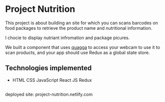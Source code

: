 # Project Nutrition

This project is about building an site for which you can scans barcodes on food packages to retrieve the product name and nutritional information.

I chocie to display nutriant infromation and package picures. 

We built a component that uses [quagga](https://github.com/serratus/quaggaJS) to access your webcam to use it to scan products, and your app should use Redux as a global state store.

## Technologies implemented 
* HTML
CSS
JavaScript
React JS
Redux

## 
deployed site: project-nutrition.netlify.com
